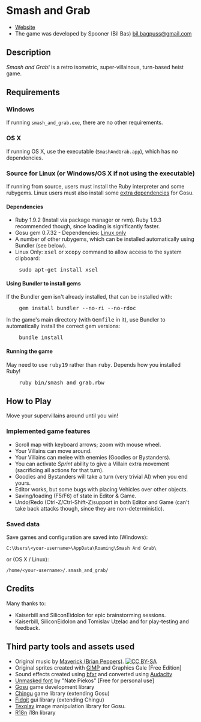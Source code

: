 Smash and Grab
==============

* [Website](http://spooner.github.com/games/smash_and_grab/)
* The game was developed by Spooner (Bil Bas) bil.bagpuss@gmail.com

Description
-----------

_Smash and Grab!_ is a retro isometric, super-villainous, turn-based heist game.

Requirements
------------

### Windows

If running `smash_and_grab.exe`, there are no other requirements.

### OS X

If running OS X, use the executable (`SmashAndGrab.app`), which has no dependencies.

### Source for Linux (or Windows/OS X if not using the executable)

If running from source, users must install the Ruby interpreter and some rubygems. Linux users must also install some [extra dependencies](https://github.com/jlnr/gosu/wiki/Getting-Started-on-Linux) for Gosu.

#### Dependencies

* Ruby 1.9.2 (Install via package manager or rvm). Ruby 1.9.3 recommended though, since loading is significantly faster.
* Gosu gem 0.7.32 - Dependencies: [Linux only](https://github.com/jlnr/gosu/wiki/Getting-Started-on-Linux)
* A number of other rubygems, which can be installed automatically using Bundler (see below).
* Linux Only: <tt>xsel</tt> or <tt>xcopy</tt> command to allow access to the system clipboard:
<pre>    sudo apt-get install xsel</pre>

#### Using Bundler to install gems

If the Bundler gem isn't already installed, that can be installed with:

<pre>
    gem install bundler --no-ri --no-rdoc
</pre>

In the game's main directory (with <tt>Gemfile</tt> in it), use Bundler to automatically install the correct gem versions:

<pre>
    bundle install
</pre>

#### Running the game

May need to use <tt>ruby19</tt> rather than <tt>ruby</tt>. Depends how you installed Ruby!

<pre>
    ruby bin/smash_and_grab.rbw
</pre>

How to Play
-----------

Move your supervillains around until you win!

### Implemented game features

* Scroll map with keyboard arrows; zoom with mouse wheel.
* Your Villains can move around.
* Your Villains can melee with enemies (Goodies or Bystanders).
* You can activate _Sprint_ ability to give a Villain extra movement (sacrificing all actions for that turn).
* Goodies and Bystanders will take a turn (very trivial AI) when you end yours.
* Editor works, but some bugs with placing Vehicles over other objects.
* Saving/loading (F5/F6) of state in Editor & Game.
* Undo/Redo (Ctrl-Z/Ctrl-Shift-Z)support in both Editor and Game (can't take back attacks though, since they are non-deterministic).

### Saved data

Save games and configuration are saved into (Windows):

    C:\Users\<your-username>\AppData\Roaming\Smash And Grab\

or (OS X / Linux):

    /home/<your-username>/.smash_and_grab/

Credits
-------

Many thanks to:

* Kaiserbill and SiliconEidolon for epic brainstorming sessions.
* Kaiserbill, SiliconEidolon and Tomislav Uzelac and for play-testing and feedback.

Third party tools and assets used
---------------------------------

* Original music by [Maverick (Brian Peppers)](http://polyhedricpeppers.weebly.com/). [![CC BY-SA](http://i.creativecommons.org/l/by-sa/3.0/88x31.png)](http://creativecommons.org/licenses/by-sa/3.0/)
* Original sprites created with [GIMP](http://www.gimp.org/) and Graphics Gale [Free Edition]
* Sound effects created using [bfxr](http://www.bfxr.net/) and converted using [Audacity](http://audacity.sourceforge.net/)
* [Unmasked font](http://www.blambot.com/font_unmasked.shtml) by "Nate Piekos" [Free for personal use]
* [Gosu](http://libgosu.org/) game development library
* [Chingu](http://ippa.se/chingu) game library (extending Gosu)
* [Fidgit](https://github.com/Spooner/fidgit) gui library (extending Chingu)
* [Texplay](http://banisterfiend.wordpress.com/2008/08/23/texplay-an-image-manipulation-tool-for-ruby-and-gosu/) image manipulation library for Gosu.
* [R18n](http://r18n.rubyforge.org/) i18n library